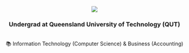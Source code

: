 <h1  align="center">
  <img src="https://readme-typing-svg.demolab.com/?font=Fira+Code&weight=600&size=35&duration=4000&pause=1000&color=90D74F&width=500&height=70&lines=  Hi+There!+👋+;I'm+Bailey+King" />
<!--   Hi there! 👋 I'm Bailey King -->
</h1>

<h3 align="center"> Undergrad at  Queensland University of Technology (QUT)</h3>

<br/>

<div align="center">
   📚 Information Technology (Computer Science) & Business (Accounting)
</div>


<!--
**KingKong74/KingKong74** is a ✨ _special_ ✨ repository because its `README.md` (this file) appears on your GitHub profile.

Here are some ideas to get you started:

- 🔭 I’m currently working on ...
- 🌱 I’m currently learning ...
- 👯 I’m looking to collaborate on ...
- 🤔 I’m looking for help with ...
- 💬 Ask me about ...
- 📫 How to reach me: ...
- 😄 Pronouns: ...
- ⚡ Fun fact: ...
-->
